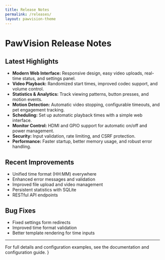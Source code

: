 ```yaml
---
title: Release Notes
permalink: /releases/
layout: pawvision-theme
---
```


# PawVision Release Notes

## Latest Highlights

- **Modern Web Interface:** Responsive design, easy video uploads, real-time status, and settings panel.
- **Video Playback:** Randomized start times, improved codec support, and volume control.
- **Statistics & Analytics:** Track viewing patterns, button presses, and motion events.
- **Motion Detection:** Automatic video stopping, configurable timeouts, and pet engagement tracking.
- **Scheduling:** Set up automatic playback times with a simple web interface.
- **Monitor Control:** HDMI and GPIO support for automatic on/off and power management.
- **Security:** Input validation, rate limiting, and CSRF protection.
- **Performance:** Faster startup, better memory usage, and robust error handling.

## Recent Improvements

- Unified time format (HH:MM) everywhere
- Enhanced error messages and validation
- Improved file upload and video management
- Persistent statistics with SQLite
- RESTful API endpoints

## Bug Fixes

- Fixed settings form redirects
- Improved time format validation
- Better template rendering for time inputs

---

For full details and configuration examples, see the documentation and configuration guide.
}